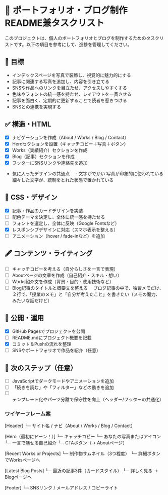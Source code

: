# 📝 ポートフォリオ・ブログ制作 README兼タスクリスト

このプロジェクトは、個人のポートフォリオとブログを制作するためのタスクリストです。以下の項目を参考にして、進捗を管理してください。

## 🌟 目標
- インデックスページを写真で装飾し、視覚的に魅力的にする
- 記事に関連する写真を追加し、内容を引き立てる
- SNSや作品へのリンクを目立たせ、アクセスしやすくする
- 色味やフォントの統一感を持たせ、レイアウトを一貫させる
- 記事を面白く、定期的に更新することで読者を惹きつける
- SNSとの連携を実現する

## ✅ 構造・HTML
- [x] ナビゲーションを作成（About / Works / Blog / Contact）
- [x] Heroセクションを設置（キャッチコピー＋写真＋ボタン）
- [x] Works（実績紹介）セクションを作成
- [x] Blog（記事）セクションを作成
- [x] フッターにSNSリンクや連絡先を追加

- 気に入ったデザインの共通点
　- 文字がでかい
写真が印象的に使われている
細々した文字が、統制をとれた状態で置かれている

## 🎨 CSS・デザイン
- [x] 記事・作品のカードデザインを実装
- [ ] 配色テーマを決定し、全体に統一感を持たせる
- [ ] フォントを選定し、全体に反映（Google Fontsなど）
- [x] レスポンシブデザインに対応（スマホ表示を整える）
- [ ] アニメーション（hover / fade-inなど）を追加

## 🖋 コンテンツ・ライティング
- [ ] キャッチコピーを考える（自分らしさを一言で表現）
- [ ] Aboutページの文章を作成（自己紹介・スキル・想い）
- [ ] Works紹介文を作成（背景・目的・使用技術など）
- [ ] Blog記事のタイトルと概要文を整える
　ブログ記事の中で、独習メモだけ、２行で、「授業のメモ」と「自分が考えたこと」を書きたい（メモの魔力、みたいな話だけど）

## 🚀 公開・運用
- [x] GitHub Pagesでプロジェクトを公開
- [ ] README.mdにプロジェクト概要を記載
- [x] コミット＆Pushの流れを整理
- [ ] SNSやポートフォリオで作品を紹介（任意）

## 🎯 次のステップ（任意）
- [ ] JavaScriptでダークモードやアニメーションを追加
- [ ] 「続きを読む」や「フィルター」などの動きを追加
- [ ] テンプレート化やパーツ分離で保守性を向上（ヘッダー/フッターの共通化）

### ワイヤーフレーム案
[Header]
└─ サイト名 / ナビ（About / Works / Blog / Contact）

[Hero（最初にドーン！）]
└─ キャッチコピー
└─ あなたの写真またはアイコン
└─ 一言で魅せる自己紹介
└─ CTAボタン（→ Aboutページ）

[Recent Works or Projects]
└─ 制作物サムネイル（3つ程度）
└─ 詳細ボタンでWorksページへ

[Latest Blog Posts]
└─ 最近の記事3件（カードスタイル）
└─ 詳しく見る → Blogページへ

[Footer]
└─ SNSリンク / メールアドレス / コピーライト
